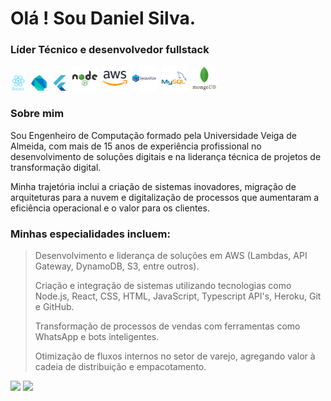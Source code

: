 # Olá ! Sou Daniel Silva.
<h3>Líder Técnico e desenvolvedor fullstack</h3>

<div align="left">
  <img src="https://github.com/devicons/devicon/blob/master/icons/react/react-original-wordmark.svg" title="React" alt="React" width="25" height="25"/>&nbsp;
  <img src="https://github.com/devicons/devicon/blob/master/icons/dart/dart-original.svg" title="Dart" alt="Dart" width="25" height="25"/>&nbsp;
  <img src="https://github.com/devicons/devicon/blob/master/icons/flutter/flutter-original.svg" title="Flutter" alt="Flutter" width="25" height="25"/>&nbsp;
  <img src="https://github.com/devicons/devicon/blob/master/icons/nodejs/nodejs-original-wordmark.svg" title="Node.Js" alt="Nodejs" width="40" height="40"/>&nbsp;
  <img src="https://github.com/devicons/devicon/blob/master/icons/amazonwebservices/amazonwebservices-original-wordmark.svg" title="Aws" alt="Aws" width="40" height="40"/>&nbsp;
  <img src="https://github.com/devicons/devicon/blob/master/icons/sequelize/sequelize-original-wordmark.svg" title="Sequelize" alt="Sequelize" width="40" height="40"/>&nbsp;
  <img src="https://github.com/devicons/devicon/blob/master/icons/mysql/mysql-original-wordmark.svg" title="Mysql" alt="Mysql" width="40" height="40"/>&nbsp;
  <img src="https://github.com/devicons/devicon/blob/master/icons/mongodb/mongodb-original-wordmark.svg" title="Mongo" alt="Mongo" width="40" height="40"/>
</div>

### Sobre mim
Sou Engenheiro de Computação formado pela Universidade Veiga de Almeida, com mais de 15 anos de experiência profissional no desenvolvimento de soluções digitais e na liderança técnica de projetos de transformação digital. 

Minha trajetória inclui a criação de sistemas inovadores, migração de arquiteturas para a nuvem e digitalização de processos que aumentaram a eficiência operacional e o valor para os clientes.

### Minhas especialidades incluem:

> Desenvolvimento e liderança de soluções em AWS (Lambdas, API Gateway, DynamoDB, S3, entre outros).
> 
> Criação e integração de sistemas utilizando tecnologias como Node.js, React, CSS, HTML, JavaScript, Typescript API's, Heroku, Git e GitHub.
>
> Transformação de processos de vendas com ferramentas como WhatsApp e bots inteligentes.
>
> Otimização de fluxos internos no setor de varejo, agregando valor à cadeia de distribuição e empacotamento.

<!--<div align = "left">
  <img height = "200em" src="https://github-readme-streak-stats.herokuapp.com/?user=dte005&theme=dracula&hide_border=true"/>
</div>-->
<div align = "left">
  <img height = "200em" src="https://github-readme-stats.vercel.app/api/top-langs/?username=dte005&theme=gruvbox&show_icons=true&hide_border=true&layout=donut&exclude_repo=rails-simple-airbnb,findi,rails-mister-cocktail,gargaleria,fullstack-challenges,rails-task-manager&langs_count=8"> 
  <img height = "200em" src="https://github-readme-stats.vercel.app/api?username=dte005&show_icons=true&show_icons=true&theme=bear&count_private=true" />
</div>

